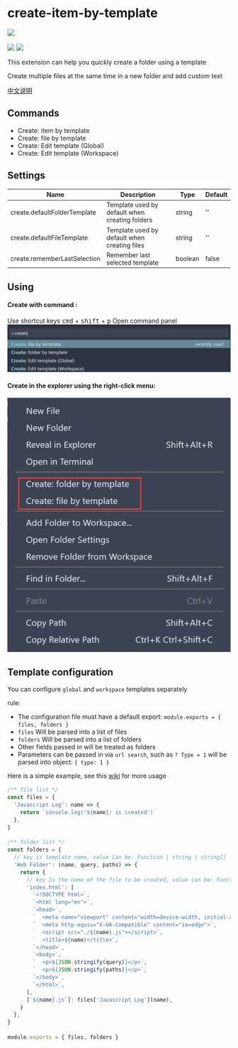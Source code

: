 # create-item-by-template
[![](https://vsmarketplacebadge.apphb.com/version/lanten.create-item-by-template.svg)](https://marketplace.visualstudio.com/items?itemName=lanten.create-item-by-template)
<!-- [![](https://vsmarketplacebadge.apphb.com/rating-star/lanten.create-item-by-template.svg)](https://marketplace.visualstudio.com/items?itemName=lanten.create-item-by-template) -->
[![](https://vsmarketplacebadge.apphb.com/installs/lanten.create-item-by-template.svg)](https://marketplace.visualstudio.com/items?itemName=lanten.create-item-by-template)
[![](https://vsmarketplacebadge.apphb.com/trending-monthly/lanten.create-item-by-template.svg)](https://marketplace.visualstudio.com/items?itemName=lanten.create-item-by-template)


This extension can help you quickly create a folder using a template

Create multiple files at the same time in a new folder and add custom text

[中文说明](./README.zh-cn.md)


## Commands

- Create: item by template
- Create: file by template
- Create: Edit template (Global)
- Create: Edit template (Workspace)


## Settings

| Name                         | Description                                    | Type    | Default |
| ---------------------------- | ---------------------------------------------- | ------- | ------- |
| create.defaultFolderTemplate | Template used by default when creating folders | string  | ''      |
| create.defaultFileTemplate   | Template used by default when creating files   | string  | ''      |
| create.rememberLastSelection | Remember last selected template                | boolean | false   |


## Using

#### Create with command :
Use shortcut keys <kbd>cmd</kbd> + <kbd>shift</kbd> + <kbd>p</kbd> Open command panel
![](./assets/doc-img/en/cmds.png)

#### Create in the explorer using the right-click menu:
![](./assets/doc-img/en/right-click.png)


## Template configuration

You can configure `global` and `workspace` templates separately

rule:

- The configuration file must have a default export: `module.exports = { files, folders }`
- `files` Will be parsed into a list of files
- `folders` Will be parsed into a list of folders
- Other fields passed in will be treated as folders
- Parameters can be passed in via `url search`, such as `? Type = 1` will be parsed into object: `{ type: 1 }`

Here is a simple example, see this [wiki](https://github.com/lanten/create-item-by-template/wiki/Template-Example) for more usage

```js
/** file list */
const files = {
  'Javascript Log': name => {
    return `console.log('${name}: is created')`
  },
}

/** folder list */
const folders = {
  // key is template name, value Can be: Function | string | string[]
  'Web Folder': (name, query, paths) => {
    return {
      // key Is the name of the file to be created, value can be: Function | string | string[]
      'index.html': [
        `<!DOCTYPE html>`,
        `<html lang="en">`,
        `<head>`,
        `  <meta name="viewport" content="width=device-width, initial-scale=1.0">`,
        `  <meta http-equiv="X-UA-Compatible" content="ie=edge">`,
        `  <script src="./${name}.js"></script>`,
        `  <title>${name}</title>`,
        `</head>`,
        `<body>`,
        `  <p>${JSON.stringify(query)}</p>`,
        `  <p>${JSON.stringify(paths)}</p>`,
        `</body>`,
        `</html>`,
      ],
      [`${name}.js`]: files['Javascript Log'](name),
    }
  },
}

module.exports = { files, folders }
```
